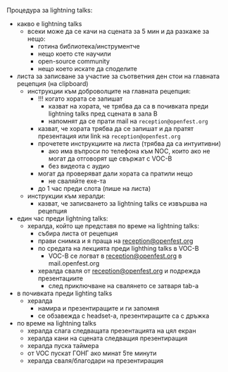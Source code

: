 Процедура за lightning talks:
- какво е lightning talks
  - всеки може да се качи на сцената за 5 мин и да разкаже за нещо:
    - готина библиотека/инструментче
    - нещо което сте научили
    - open-source community
    - нещо което искате да споделите
- листа за записване за участие за съответния ден стои на главната рецепция (на clipboard)
  - инструкции към доброволците на главната рецепция:
    - !!! когато хората се запишат
      - казват на хората, че трябва да са в почивката преди lightning talks пред сцената в зала B
      - напомнят да се прати mail на `reception@openfest.org`
    - казват, че хората трябва да се запишат и да пратят презентация или link на `reception@openfest.org`
    - прочетете инструкциите на листа (трябва да са интуитивни)
      - ако има въпроси по телефона към NOC, които ако не могат да отговорят ще свържат с VOC-B
      - без видеота с аудио
    - могат да проверяват дали хората са пратили нещо
      - не сваляйте exe-та
    - до 1 час преди слота (пише на листа)
  - инструкции към хералди:
    - казват, че записването за lightning talks се извършва на рецепция
- един час преди lightning talks:
  - хералда, който ще представя по време на lightning talks:
    - събира листа от рецепция
    - прави снимка и я праща на reception@openfest.org
    - по средата на лекцията преди lighthing talks в VOC-B
      - VOC-B се логват в reception@openfest.org в mail.openfest.org
    - хералда сваля от reception@openfest.org и подрежда презентациите
      - след приключване на свалянето се затваря tab-a
- в почивката преди lighting talks
  - хералда
    - намира и презентиращите и ги запомня
    - се обзавежда с headset-a, презентиращите са с дръжка
- по време на lightning talks
  - хералда слага следващата презентацията на цял екран
  - хералда кани на сцената следващия презентиращия
  - хералда пуска таймера
  - от VOC пускат ГОНГ ако минат 5те минути
  - хералда сваля/благодари на презентиращия

